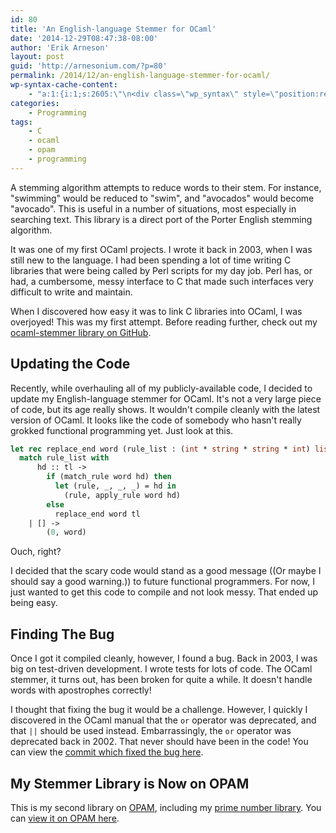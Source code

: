 ```yaml
---
id: 80
title: 'An English-language Stemmer for OCaml'
date: '2014-12-29T08:47:38-08:00'
author: 'Erik Arneson'
layout: post
guid: 'http://arnesonium.com/?p=80'
permalink: /2014/12/an-english-language-stemmer-for-ocaml/
wp-syntax-cache-content:
    - "a:1:{i:1;s:2605:\"\n<div class=\"wp_syntax\" style=\"position:relative;\"><table><tr><td class=\"line_numbers\"><pre>1\n2\n3\n4\n5\n6\n7\n8\n9\n10\n</pre></td><td class=\"code\"><pre class=\"ocaml\" style=\"font-family:monospace;\"><span style=\"color: #06c; font-weight: bold;\">let</span> <span style=\"color: #06c; font-weight: bold;\">rec</span> replace_end word <span style=\"color: #a52a2a;\">&#40;</span>rule_list <span style=\"color: #a52a2a;\">:</span> <span style=\"color: #a52a2a;\">&#40;</span><span style=\"color: #06c; font-weight: bold;\">int</span> <span style=\"color: #a52a2a;\">*</span> <span style=\"color: #06c; font-weight: bold;\">string</span> <span style=\"color: #a52a2a;\">*</span> <span style=\"color: #06c; font-weight: bold;\">string</span> <span style=\"color: #a52a2a;\">*</span> <span style=\"color: #06c; font-weight: bold;\">int</span><span style=\"color: #a52a2a;\">&#41;</span> <span style=\"color: #06c; font-weight: bold;\">list</span><span style=\"color: #a52a2a;\">&#41;</span> <span style=\"color: #a52a2a;\">=</span>\n  <span style=\"color: #06c; font-weight: bold;\">match</span> rule_list <span style=\"color: #06c; font-weight: bold;\">with</span>\n      hd <span style=\"color: #a52a2a;\">::</span> tl <span style=\"color: #a52a2a;\">-&gt;</span>\n        <span style=\"color: #06c; font-weight: bold;\">if</span> <span style=\"color: #a52a2a;\">&#40;</span>match_rule word hd<span style=\"color: #a52a2a;\">&#41;</span> <span style=\"color: #06c; font-weight: bold;\">then</span>\n          <span style=\"color: #06c; font-weight: bold;\">let</span> <span style=\"color: #a52a2a;\">&#40;</span>rule, _, _, _<span style=\"color: #a52a2a;\">&#41;</span> <span style=\"color: #a52a2a;\">=</span> hd <span style=\"color: #06c; font-weight: bold;\">in</span>\n            <span style=\"color: #a52a2a;\">&#40;</span>rule, apply_rule word hd<span style=\"color: #a52a2a;\">&#41;</span>\n        <span style=\"color: #06c; font-weight: bold;\">else</span>\n          replace_end word tl\n    <span style=\"color: #a52a2a;\">|</span> <span style=\"color: #a52a2a;\">&#91;</span><span style=\"color: #a52a2a;\">&#93;</span> <span style=\"color: #a52a2a;\">-&gt;</span>\n        <span style=\"color: #a52a2a;\">&#40;</span><span style=\"color: #c6c;\">0</span>, word<span style=\"color: #a52a2a;\">&#41;</span></pre></td></tr></table><p class=\"theCode\" style=\"display:none;\">let rec replace_end word (rule_list : (int * string * string * int) list) =\n  match rule_list with\n      hd :: tl -&gt;\n        if (match_rule word hd) then\n          let (rule, _, _, _) = hd in\n            (rule, apply_rule word hd)\n        else\n          replace_end word tl\n    | [] -&gt;\n        (0, word)</p></div>\n\";}"
categories:
    - Programming
tags:
    - C
    - ocaml
    - opam
    - programming
---
```


A stemming algorithm attempts to reduce words to their stem. For instance, "swimming" would be reduced to "swim", and "avocados" would become "avocado". This is useful in a number of situations, most especially in searching text. This library is a direct port of the Porter English stemming algorithm.

It was one of my first OCaml projects. I wrote it back in 2003, when I was still new to the language. I had been spending a lot of time writing C libraries that were being called by Perl scripts for my day job. Perl has, or had, a cumbersome, messy interface to C that made such interfaces very difficult to write and maintain.

When I discovered how easy it was to link C libraries into OCaml, I was overjoyed! This was my first attempt. Before reading further, check out my <a href="https://github.com/pymander/ocaml-stemmer">ocaml-stemmer library on GitHub</a>.

<h2>Updating the Code</h2>

Recently, while overhauling all of my publicly-available code, I decided to update my English-language stemmer for OCaml. It's not a very large piece of code, but its age really shows. It wouldn't compile cleanly with the latest version of OCaml. It looks like the code of somebody who hasn't really grokked functional programming yet. Just look at this.

```ocaml
let rec replace_end word (rule_list : (int * string * string * int) list) =
  match rule_list with
      hd :: tl ->
        if (match_rule word hd) then
          let (rule, _, _, _) = hd in
            (rule, apply_rule word hd)
        else
          replace_end word tl
    | [] ->
        (0, word)
```

Ouch, right?

I decided that the scary code would stand as a good message ((Or maybe I should say a good warning.)) to future functional programmers. For now, I just wanted to get this code to compile and not look messy. That ended up being easy.

<h2>Finding The Bug</h2>

Once I got it compiled cleanly, however, I found a bug. Back in 2003, I was big on test-driven development. I wrote tests for lots of code. The OCaml stemmer, it turns out, has been broken for quite a while. It doesn't handle words with apostrophes correctly!

I thought that fixing the bug it would be a challenge. However, I quickly I discovered in the OCaml manual that the <code>or</code> operator was deprecated, and that <code>||</code> should be used instead. Embarrassingly, the <code>or</code> operator was deprecated back in 2002. That never should have been in the code! You can view the <a href="https://github.com/pymander/ocaml-stemmer/commit/40cb816c4d97eea0d51de0f66533c09011f6cbd0" target="_blank">commit which fixed the bug here</a>.

<h2>My Stemmer Library is Now on OPAM</h2>

This is my second library on <a href="http://opam.ocaml.org/" target="_blank">OPAM</a>, including my <a href="http://arnesonium.com/2014/12/camlprime-now-on-opam/" title="Camlprime Now on OPAM" target="_blank">prime number library</a>. You can <a href="http://opam.ocaml.org/packages/stemmer/stemmer.0.2/" target="_blank">view it on OPAM here</a>.
